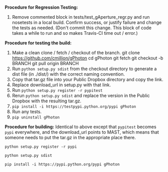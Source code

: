 **Procedure for Regression Testing:**
1. Remove commented block in tests/test_gAperture_regr.py and run nosetests in a local build. Confirm success, or justify failure and change the tests as needed. (Don't commit this change. This block of code takes a while to run and so makes Travis-CI time out / error.)

**Procedure for testing the build:**
1. Make a clean clone / fetch / checkout of the branch.
    git clone https://github.com/cmillion/gPhoton
    cd gPhoton
    git fetch
    git checkout -b BRANCH
    git pull origin BRANCH
2. Run `python setup.py sdist` from the checkout directory to generate a dist file (in ./dist/) with the correct naming convention.
3. Copy that tar.gz file into your Public Dropbox directory and copy the link.
4. Replace download_url in setup.py with that link.
5. Run `python setup.py register -r pypitest`
6. Rerun `python setup.py sdist` and replace the version in the Public Dropbox with the resulting tar.gz.
7. `pip install -i https://testpypi.python.org/pypi gPhoton`
8. Run any tests.
9. `pip uninstall gPhoton`

**Procedure for building:**
Identical to above except that `pypitest` becomes `pypi` everywhere, and the download_url points to MAST, which means that someone needs to put the tar.gz in the appropriate place there.

`python setup.py register -r pypi`

`python setup.py sdist`

`pip install -i https://pypi.python.org/pypi gPhoton`
